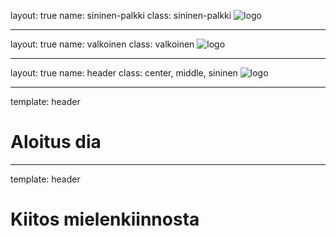 layout: true
name: sininen-palkki
class: sininen-palkki
![logo](/suomifi_logo.svg)

---
layout: true
name: valkoinen
class: valkoinen
![logo](/suomifi_logo.svg)

---
layout: true
name: header
class: center, middle, sininen
![logo](/suomifi_logo.svg)

<!--DON'T TOUCH ABOVE THIS !!!!!! -->
---

template: header
# Aloitus dia

---
template: header
# Kiitos mielenkiinnosta
